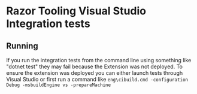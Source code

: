# Razor Tooling Visual Studio Integration tests

## Running

If you run the integration tests from the command line using something like "dotnet test" they may fail because the Extension was not deployed. To ensure the extension was deployed you can either launch tests through Visual Studio or first run a command like `eng\cibuild.cmd -configuration Debug -msbuildEngine vs -prepareMachine`
